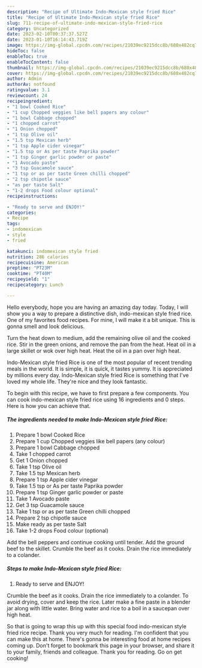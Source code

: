 ```yaml
---
description: "Recipe of Ultimate Indo-Mexican style fried Rice"
title: "Recipe of Ultimate Indo-Mexican style fried Rice"
slug: 711-recipe-of-ultimate-indo-mexican-style-fried-rice
category: Uncategorized
date: 2023-02-10T00:37:37.527Z
date: 2023-01-10T16:14:43.719Z
image: https://img-global.cpcdn.com/recipes/21039ec9215dcc8b/680x482cq70/indo-mexican-style-fried-rice-recipe-main-photo.jpg
hideToc: false
enableToc: true
enableTocContent: false
thumbnail: https://img-global.cpcdn.com/recipes/21039ec9215dcc8b/680x482cq70/indo-mexican-style-fried-rice-recipe-main-photo.jpg
cover: https://img-global.cpcdn.com/recipes/21039ec9215dcc8b/680x482cq70/indo-mexican-style-fried-rice-recipe-main-photo.jpg
author: Admin
authorAv: notfound
ratingvalue: 3.1
reviewcount: 24
recipeingredient:
- "1 bowl Cooked Rice"
- "1 cup Chopped veggies like bell papers any colour"
- "1 bowl Cabbage chopped"
- "1 chopped carrot"
- "1 Onion chopped"
- "1 tsp Olive oil"
- "1.5 tsp Mexican herb"
- "1 tsp Apple cider vinegar"
- "1.5 tsp or As per taste Paprika powder"
- "1 tsp Ginger garlic powder or paste"
- "1 Avocado paste"
- "3 tsp Guacamole sauce"
- "1 tsp or as per taste Green chilli chopped"
- "2 tsp chipotle sauce"
- "as per taste Salt"
- "1-2 drops Food colour optional"
recipeinstructions:

- "Ready to serve and ENJOY!"
categories:
- Recipe
tags:
- indomexican
- style
- fried

katakunci: indomexican style fried 
nutrition: 286 calories
recipecuisine: American
preptime: "PT23M"
cooktime: "PT40M"
recipeyield: "1"
recipecategory: Lunch

---
```



Hello everybody, hope you are having an amazing day today. Today, I will show you a way to prepare a distinctive dish, indo-mexican style fried rice. One of my favorites food recipes. For mine, I will make it a bit unique. This is gonna smell and look delicious.

Turn the heat down to medium, add the remaining olive oil and the cooked rice. Stir in the green onions, and remove the pan from the heat. Heat oil in a large skillet or wok over high heat. Heat the oil in a pan over high heat.

Indo-Mexican style fried Rice is one of the most popular of recent trending meals in the world. It is simple, it is quick, it tastes yummy. It is appreciated by millions every day. Indo-Mexican style fried Rice is something that I've loved my whole life. They're nice and they look fantastic.


To begin with this recipe, we have to first prepare a few components. You can cook indo-mexican style fried rice using 16 ingredients and 0 steps. Here is how you can achieve that.

<!--inarticleads1-->

##### The ingredients needed to make Indo-Mexican style fried Rice:

1. Prepare 1 bowl Cooked Rice
1. Prepare 1 cup Chopped veggies like bell papers (any colour)
1. Prepare 1 bowl Cabbage chopped
1. Take 1 chopped carrot
1. Get 1 Onion chopped
1. Take 1 tsp Olive oil
1. Take 1.5 tsp Mexican herb
1. Prepare 1 tsp Apple cider vinegar
1. Take 1.5 tsp or As per taste Paprika powder
1. Prepare 1 tsp Ginger garlic powder or paste
1. Take 1 Avocado paste
1. Get 3 tsp Guacamole sauce
1. Take 1 tsp or as per taste Green chilli chopped
1. Prepare 2 tsp chipotle sauce
1. Make ready as per taste Salt
1. Take 1-2 drops Food colour (optional)


Add the bell peppers and continue cooking until tender. Add the ground beef to the skillet. Crumble the beef as it cooks. Drain the rice immediately to a colander. 

<!--inarticleads2-->

##### Steps to make Indo-Mexican style fried Rice:


1. Ready to serve and ENJOY!

Crumble the beef as it cooks. Drain the rice immediately to a colander. To avoid drying, cover and keep the rice. Later make a fine paste in a blender jar along with little water. Bring water and rice to a boil in a saucepan over high heat. 

So that is going to wrap this up with this special food indo-mexican style fried rice recipe. Thank you very much for reading. I'm confident that you can make this at home. There's gonna be interesting food at home recipes coming up. Don't forget to bookmark this page in your browser, and share it to your family, friends and colleague. Thank you for reading. Go on get cooking!
